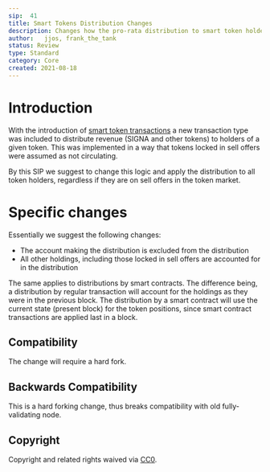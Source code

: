 ```yaml
---
sip:  41
title: Smart Tokens Distribution Changes
description: Changes how the pro-rata distribution to smart token holders work
author:   jjos, frank_the_tank
status: Review
type: Standard
category: Core
created: 2021-08-18
---
```

# Introduction
With the introduction of [smart token transactions](./sip-33.md) a new transaction type was included to distribute revenue (SIGNA and other
tokens) to holders of a given token.
This was implemented in a way that tokens locked in sell offers were assumed as not circulating.

By this SIP we suggest to change this logic and apply the distribution to all token holders, regardless if they are on sell offers in the
token market.

# Specific changes

Essentially we suggest the following changes:
 - The account making the distribution is excluded from the distribution
 - All other holdings, including those locked in sell offers are accounted for in the distribution

The same applies to distributions by smart contracts. The difference being, a distribution by regular transaction will account for the
holdings as they were in the previous block.
The distribution by a smart contract will use the current state (present block) for the token positions, since smart contract transactions
are applied last in a block.

## Compatibility
The change will require a hard fork.

## Backwards Compatibility
This is a hard forking change, thus breaks compatibility with old fully-validating node.

## Copyright
Copyright and related rights waived via [CC0](https://creativecommons.org/publicdomain/zero/1.0/).
